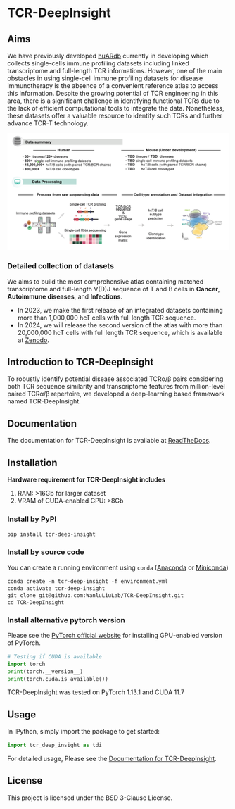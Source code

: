 # TCR-DeepInsight

## Aims

We have previously developed [huARdb](https://huarc.net/v2/) currently in developing which collects single-cells immune profiling datasets including linked transcriptome and full-length TCR informations. However, one of the main obstacles in using single-cell immune profiling datasets for disease immunotherapy is the absence of a convenient reference atlas to access this information. Despite the growing potential of TCR engineering in this area, there is a significant challenge in identifying functional TCRs due to the lack of efficient computational tools to integrate the data. Nonetheless, these datasets offer a valuable resource to identify such TCRs and further advance TCR-T technology.

<img src="./imgs/img1.png" alt="TCRDeepInsight" style="zoom:150%;" />

### Detailed collection of datasets

We aims to build the most comprehensive atlas containing matched transcriptome and full-length V(D)J sequence of T and B cells in **Cancer**, **Autoimmune diseases**, and **Infections**. 


- In 2023, we make the first release of an integrated datasets containing more than 1,000,000 hcT cells with full length TCR sequence.
- In 2024, we will release the second version of the atlas with more than 20,000,000 hcT cells with full length TCR sequence, which is available at [Zenodo](https://zenodo.org/uploads/12741480).


## Introduction to TCR-DeepInsight

To robustly identify potential disease associated TCRα/β pairs considering both TCR sequence similarity and transcriptome features from million-level paired TCRα/β repertoire, we developed a deep-learning based framework named TCR-DeepInsight. 

## Documentation 

The documentation for TCR-DeepInsight is available at [ReadTheDocs](https://tcr-deepinsight.readthedocs.io/en/latest/index.html).

## Installation


**Hardware requirement for TCR-DeepInsight includes**
1. RAM: >16Gb for larger dataset
2. VRAM of CUDA-enabled GPU: >8Gb 

### Install by PyPI

```shell
pip install tcr-deep-insight
```

### Install by source code


You can create a running environment using `conda` ([Anaconda](https://www.anaconda.com/download#Downloads) or [Miniconda](https://docs.conda.io/en/main/miniconda.html))

```shell
conda create -n tcr-deep-insight -f environment.yml
conda activate tcr-deep-insight
git clone git@github.com:WanluLiuLab/TCR-DeepInsight.git
cd TCR-DeepInsight
```

### Install alternative pytorch version

Please see the [PyTorch official website](https://pytorch.org/) for installing GPU-enabled version of PyTorch.

```python
# Testing if CUDA is available
import torch
print(torch.__version__)
print(torch.cuda.is_available())
```

TCR-DeepInsight was tested on PyTorch 1.13.1 and CUDA 11.7

## Usage


In IPython, simply import the package to get started:


```python
import tcr_deep_insight as tdi 
```

For detailed usage, Please see the [Documentation for TCR-DeepInsight](https://tcr-deepinsight.readthedocs.io/en/latest/index.html).

## License

This project is licensed under the BSD 3-Clause License.